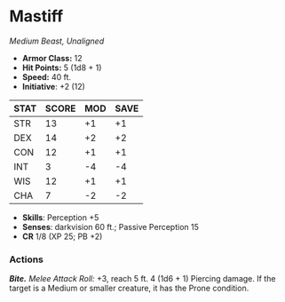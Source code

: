 # Mastiff

*Medium Beast, Unaligned*

- **Armor Class:** 12
- **Hit Points:** 5 (1d8 + 1)
- **Speed:** 40 ft.
- **Initiative**: +2 (12)

|STAT|SCORE|MOD|SAVE|
| --- | --- | --- | ---- |
| STR | 13 | +1 | +1 |
| DEX | 14 | +2 | +2 |
| CON | 12 | +1 | +1 |
| INT | 3 | -4 | -4 |
| WIS | 12 | +1 | +1 |
| CHA | 7 | -2 | -2 |

- **Skills**: Perception +5
- **Senses**: darkvision 60 ft.; Passive Perception 15
- **CR** 1/8 (XP 25; PB +2)

### Actions

***Bite.*** *Melee Attack Roll:* +3, reach 5 ft. 4 (1d6 + 1) Piercing damage. If the target is a Medium or smaller creature, it has the Prone condition.
